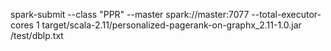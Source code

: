spark-submit --class "PPR" --master spark://master:7077 --total-executor-cores 1 target/scala-2.11/personalized-pagerank-on-graphx_2.11-1.0.jar /test/dblp.txt
